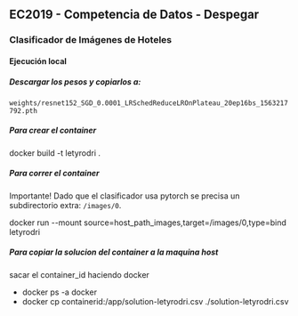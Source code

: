 ## EC2019 - Competencia de Datos - Despegar

### Clasificador de Imágenes de Hoteles 

#### Ejecución local

##### Descargar los pesos y copiarlos a:
 `weights/resnet152_SGD_0.0001_LRSchedReduceLROnPlateau_20ep16bs_1563217792.pth`

##### Para crear el container
docker build -t letyrodri .

##### Para correr el container
Importante! Dado que el clasificador usa pytorch se precisa un subdirectorio extra: `/images/0`.

docker run --mount source=host_path_images,target=/images/0,type=bind letyrodri

##### Para copiar la solucion del container a la maquina host
sacar el container_id haciendo docker 
- docker ps -a docker 
- docker cp containerid:/app/solution-letyrodri.csv ./solution-letyrodri.csv

